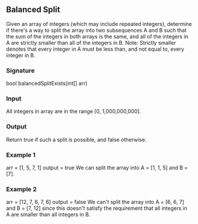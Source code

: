 ## Balanced Split
Given an array of integers (which may include repeated integers), determine if there's a way to split the array into two subsequences A and B such that the sum of the integers in both arrays is the same, and all of the integers in A are strictly smaller than all of the integers in B.
Note: Strictly smaller denotes that every integer in A must be less than, and not equal to, every integer in B.
### Signature
bool balancedSplitExists(int[] arr)
### Input
All integers in array are in the range [0, 1,000,000,000].
### Output
Return true if such a split is possible, and false otherwise.
### Example 1
arr = [1, 5, 7, 1]
output = true
We can split the array into A = [1, 1, 5] and B = [7].
### Example 2
arr = [12, 7, 6, 7, 6]
output = false
We can't split the array into A = [6, 6, 7] and B = [7, 12] since this doesn't satisfy the requirement that all integers in A are smaller than all integers in B.

